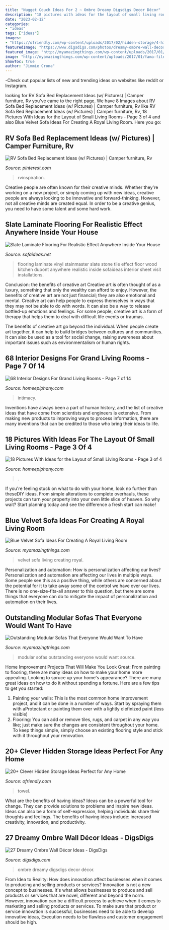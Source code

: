 ```yaml
---
title: "Nugget Couch Ideas For 2 ~ Ombre Dreamy Digsdigs Decor Décor"
description: "18 pictures with ideas for the layout of small living rooms"
date: "2023-02-12"
categories:
- "ideas"
tags: ["ideas"]
images:
- "https://ofriendly.com/wp-content/uploads/2017/02/hidden-storage/4-hidden-storage-ideas.jpg"
featuredImage: "https://www.digsdigs.com/photos/dreamy-ombre-wall-decor-ideas-3-554x782.jpg"
featured_image: "http://myamazingthings.com/wp-content/uploads/2017/01/fama-file-536cbf5a14ac6-Arianne_01130580.jpg"
image: "http://myamazingthings.com/wp-content/uploads/2017/01/fama-file-536cbf5a14ac6-Arianne_01130580.jpg"
ShowToc: true
author: "Jimmie Crona"
---
```



-Check out popular lists of new and trending ideas on websites like reddit or Instagram.

	

		
looking for RV Sofa Bed Replacement Ideas (w/ Pictures) | Camper furniture, Rv you've came to the right page. We have 8 Images about RV Sofa Bed Replacement Ideas (w/ Pictures) | Camper furniture, Rv like RV Sofa Bed Replacement Ideas (w/ Pictures) | Camper furniture, Rv, 18 Pictures With Ideas for the Layout of Small Living Rooms - Page 3 of 4 and also Blue Velvet Sofa Ideas For Creating A Royal Living Room. Here you go:
		
    
## RV Sofa Bed Replacement Ideas (w/ Pictures) | Camper Furniture, Rv

<img loading=lazy src="https://i.pinimg.com/736x/2d/be/a0/2dbea09e4ed6f97d76ab5a603b1069d4.jpg" onerror="this.onerror=null;this.src='https://tse4.mm.bing.net/th?id=OIP.Or5ciP8ikbigNfgTzRQFSAHaHa&amp;pid=15.1';" alt="RV Sofa Bed Replacement Ideas (w/ Pictures) | Camper furniture, Rv">

_Source: pinterest.com_

>rvinspiration. 

	

Creative people are often known for their creative minds. Whether they're working on a new project, or simply coming up with new ideas, creative people are always looking to be innovative and forward-thinking. However, not all creative minds are created equal. In order to be a creative genius, you need to have some talent and some hard work.

    
## Slate Laminate Flooring For Realistic Effect Anywhere Inside Your House

<img loading=lazy src="http://sofaideas.net/wp-content/uploads/2016/03/slate-laminate-flooring-dupont.jpg" onerror="this.onerror=null;this.src='https://tse1.mm.bing.net/th?id=OIP.abim2RZgPvjSZV1g7OTqQwHaJ4&amp;pid=15.1';" alt="Slate Laminate Flooring For Realistic Effect Anywhere Inside Your House">

_Source: sofaideas.net_

>flooring laminate vinyl stainmaster slate stone tile effect floor wood kitchen dupont anywhere realistic inside sofaideas interior sheet visit installations. 

	

Conclusion: the benefits of creative art
Creative art is often thought of as a luxury, something that only the wealthy can afford to enjoy. However, the benefits of creative art are not just financial; they are also emotional and mental.
Creative art can help people to express themselves in ways that they may not be able to do with words. It can also be a way to release bottled-up emotions and feelings. For some people, creative art is a form of therapy that helps them to deal with difficult life events or traumas.

The benefits of creative art go beyond the individual. When people create art together, it can help to build bridges between cultures and communities. It can also be used as a tool for social change, raising awareness about important issues such as environmentalism or human rights.

    
## 68 Interior Designs For Grand Living Rooms - Page 7 Of 14

<img loading=lazy src="https://homeepiphany.com/wp-content/uploads/2015/09/68-Interior-Designs-For-Grand-Living-Rooms-30.jpg" onerror="this.onerror=null;this.src='https://tse4.mm.bing.net/th?id=OIP.ADEF6mVf3l0EcjJQC_GI_QHaE7&amp;pid=15.1';" alt="68 Interior Designs For Grand Living Rooms - Page 7 of 14">

_Source: homeepiphany.com_

>intimacy. 

	

Inventions have always been a part of human history, and the list of creative ideas that have come from scientists and engineers is extensive. From making new products to improving ways to process information, there are many inventions that can be credited to those who bring their ideas to life.

    
## 18 Pictures With Ideas For The Layout Of Small Living Rooms - Page 3 Of 4

<img loading=lazy src="https://homeepiphany.com/wp-content/uploads/2015/10/18-Pictures-With-Ideas-for-the-Layout-of-Small-Living-Rooms-11.jpg" onerror="this.onerror=null;this.src='https://tse4.mm.bing.net/th?id=OIP.EohKGXO_WL3LoetfyDmP_wHaEu&amp;pid=15.1';" alt="18 Pictures With Ideas for the Layout of Small Living Rooms - Page 3 of 4">

_Source: homeepiphany.com_

>. 

	

If you're feeling stuck on what to do with your home, look no further than theseDIY ideas. From simple alterations to complete overhauls, these projects can turn your property into your own little slice of heaven. So why wait? Start planning today and see the difference a fresh start can make!

    
## Blue Velvet Sofa Ideas For Creating A Royal Living Room

<img loading=lazy src="http://myamazingthings.com/wp-content/uploads/2017/08/blue-velvet-sofa-5.jpg" onerror="this.onerror=null;this.src='https://tse3.mm.bing.net/th?id=OIP.MWRIRhefcruuHeaoQ381CQHaE8&amp;pid=15.1';" alt="Blue Velvet Sofa Ideas For Creating A Royal Living Room">

_Source: myamazingthings.com_

>velvet sofa living creating royal. 

	

Personalization and automation: How is personalization affecting our lives?
Personalization and automation are affecting our lives in multiple ways. Some people see this as a positive thing, while others are concerned about the potential for it to take away some of the control we have over our lives. There is no one-size-fits-all answer to this question, but there are some things that everyone can do to mitigate the impact of personalization and automation on their lives.

    
## Outstanding Modular Sofas That Everyone Would Want To Have

<img loading=lazy src="http://myamazingthings.com/wp-content/uploads/2017/01/fama-file-536cbf5a14ac6-Arianne_01130580.jpg" onerror="this.onerror=null;this.src='https://tse3.mm.bing.net/th?id=OIP.nDWzYHo_DgoD5R9ptn1PwwHaEk&amp;pid=15.1';" alt="Outstanding Modular Sofas That Everyone Would Want To Have">

_Source: myamazingthings.com_

>modular sofas outstanding everyone would want source. 

	

Home Improvement Projects That Will Make You Look Great: From painting to flooring, there are many ideas on how to make your home more appealing.
Looking to spruce up your home's appearance? There are many great ideas on how to do it without spending a fortune. Here are a few tips to get you started:
1. Painting your walls: This is the most common home improvement project, and it can be done in a number of ways. Start by spraying them with aProtectant or painting them over with a lightly olefinized paint (less visible) 
2. Flooring: You can add or remove tiles, rugs, and carpet in any way you like; just make sure the changes are consistent throughout your home. To keep things simple, simply choose an existing flooring style and stick with it throughout your renovation.

    
## 20+ Clever Hidden Storage Ideas Perfect For Any Home

<img loading=lazy src="https://ofriendly.com/wp-content/uploads/2017/02/hidden-storage/4-hidden-storage-ideas.jpg" onerror="this.onerror=null;this.src='https://tse4.mm.bing.net/th?id=OIP.ThvtKIZPH1lLJFl_DMc5eQHaJ3&amp;pid=15.1';" alt="20+ Clever Hidden Storage Ideas Perfect for Any Home">

_Source: ofriendly.com_

>towel. 

	

What are the benefits of having ideas?
Ideas can be a powerful tool for change. They can provide solutions to problems and inspire new ideas. Ideas can also be a form of self-expression, helping individuals share their thoughts and feelings. The benefits of having ideas include: increased creativity, innovation, and productivity.

    
## 27 Dreamy Ombre Wall Décor Ideas - DigsDigs

<img loading=lazy src="https://www.digsdigs.com/photos/dreamy-ombre-wall-decor-ideas-3-554x782.jpg" onerror="this.onerror=null;this.src='https://tse1.mm.bing.net/th?id=OIP.RuUi0hNOcG4rUx51q47fowHaKd&amp;pid=15.1';" alt="27 Dreamy Ombre Wall Décor Ideas - DigsDigs">

_Source: digsdigs.com_

>ombre dreamy digsdigs decor décor. 

	

From Idea to Reality: How does innovation affect businesses when it comes to producing and selling products or services?
Innovation is not a new concept to businesses. It's what allows businesses to produce and sell products or services that are novel, different and beyond the norm. However, innovation can be a difficult process to achieve when it comes to marketing and selling products or services. To make sure that product or service innovation is successful, businesses need to be able to develop innovative ideas, Execution needs to be flawless and customer engagement should be high.

